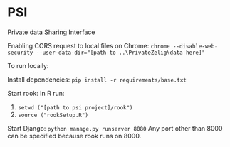 # PSI
Private data Sharing Interface

Enabling CORS request to local files on Chrome:
`chrome --disable-web-security --user-data-dir="[path to ..\PrivateZelig\data here]"`

To run locally:

Install dependencies: `pip install -r requirements/base.txt`

Start rook:
In R run: 
1. `setwd ("[path to psi project]/rook")`
2. `source ("rookSetup.R")`

Start Django: `python manage.py runserver 8080`
Any port other than 8000 can be specified because rook runs on 8000. 
